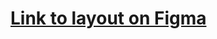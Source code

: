 # [Link to layout on Figma](https://www.figma.com/file/ztnN7HBHDPkBELFizlINMG/AnimezForums?node-id=1%3A3)
